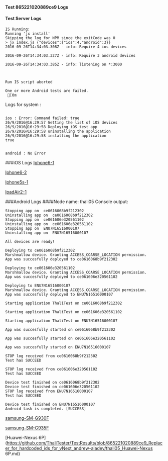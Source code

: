 #### Test 865221020889ce9 Logs

#### Test Server Logs
```
IS Running:
Running 'jx install'
Skipping the log for NPM since the exitCode was 0
> jx index.js {"devices":{"ios":4,"android":3}}
2016-09-26T14:34:03.308Z - info: Require 4 ios devices

2016-09-26T14:34:03.327Z - info: Require 3 android devices

2016-09-26T14:34:03.385Z - info: listening on *:3000


 
Run IS script aborted
 
One or more Android tests are failed.
 [0m

```


Logs for system : 
```

ios : Error: Command failed: true
26/9/2016@16:29:57 Getting the list of iOS devices 
26/9/2016@16:29:58 Deploying iOS test app 
26/9/2016@16:29:58 uninstalling the application 
26/9/2016@16:29:58 installing the application 
true


android : No Error
```
###iOS Logs
[Iphone6-1](https://github.com/ThaliTester/TestResults/blob/865221020889ce9_Replacer_for_hardcoded_ids_for_vNext_andrew-aladev/iOS_Iphone6-1.md)

[Iphone6-2](https://github.com/ThaliTester/TestResults/blob/865221020889ce9_Replacer_for_hardcoded_ids_for_vNext_andrew-aladev/iOS_Iphone6-2.md)

[Iphone5s-1](https://github.com/ThaliTester/TestResults/blob/865221020889ce9_Replacer_for_hardcoded_ids_for_vNext_andrew-aladev/iOS_Iphone5s-1.md)

[IpadAir2-1](https://github.com/ThaliTester/TestResults/blob/865221020889ce9_Replacer_for_hardcoded_ids_for_vNext_andrew-aladev/iOS_IpadAir2-1.md)




###Android Logs
####Node name: thali05
Console output:
```
Stopping app on  ce0616068b9f212302
Uninstalling app on  ce0616068b9f212302
Stopping app on  ce061606e320561102
Uninstalling app on  ce061606e320561102
Stopping app on  ENU7N16516000107
Uninstalling app on  ENU7N16516000107

All devices are ready!

Deploying to ce0616068b9f212302
Marshmallow device. Granting ACCESS_COARSE_LOCATION permission.
App was succesfully deployed to ce0616068b9f212302

Deploying to ce061606e320561102
Marshmallow device. Granting ACCESS_COARSE_LOCATION permission.
App was succesfully deployed to ce061606e320561102

Deploying to ENU7N16516000107
Marshmallow device. Granting ACCESS_COARSE_LOCATION permission.
App was succesfully deployed to ENU7N16516000107

Starting application ThaliTest on ce0616068b9f212302

Starting application ThaliTest on ce061606e320561102

Starting application ThaliTest on ENU7N16516000107

App was succesfully started on ce0616068b9f212302

App was succesfully started on ce061606e320561102

App was succesfully started on ENU7N16516000107

STOP log received from ce0616068b9f212302
Test has SUCCEED

STOP log received from ce061606e320561102
Test has SUCCEED

Device test finished on ce0616068b9f212302 
Device test finished on ce061606e320561102 
STOP log received from ENU7N16516000107
Test has SUCCEED

Device test finished on ENU7N16516000107 
Android task is completed. [SUCCESS]
```
[samsung-SM-G930F](https://github.com/ThaliTester/TestResults/blob/865221020889ce9_Replacer_for_hardcoded_ids_for_vNext_andrew-aladev/thali05_samsung-SM-G930F.md)

[samsung-SM-G935F](https://github.com/ThaliTester/TestResults/blob/865221020889ce9_Replacer_for_hardcoded_ids_for_vNext_andrew-aladev/thali05_samsung-SM-G935F.md)

[Huawei-Nexus 6P](https://github.com/ThaliTester/TestResults/blob/865221020889ce9_Replacer_for_hardcoded_ids_for_vNext_andrew-aladev/thali05_Huawei-Nexus 6P.md)


